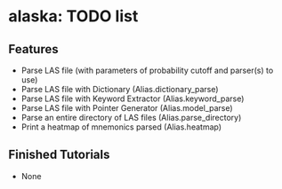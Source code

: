 # alaska: TODO list

## Features

* Parse LAS file (with parameters of probability cutoff and parser(s) to use)
* Parse LAS file with Dictionary (Alias.dictionary_parse)
* Parse LAS file with Keyword Extractor (Alias.keyword_parse)
* Parse LAS file with Pointer Generator (Alias.model_parse)
* Parse an entire directory of LAS files (Alias.parse_directory)
* Print a heatmap of mnemonics parsed (Alias.heatmap)

## Finished Tutorials

* None
